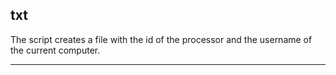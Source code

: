 ## txt
The script creates a file with the id of the processor and the username of the current computer.
***
